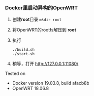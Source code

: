 ### Docker里启动异构的OpenWRT

1. 创建**root**目录 `mkdir root`

2. 将OpenWRT的rootfs解压到 **root**

3. 执行
    ```
    ./build.sh
    ./start.sh
    ```
4. 稍等，打开 http://127.0.0.1:11080/

Tested on: 
* Docker version 19.03.8, build afacb8b
* OpenWRT 18.06.8